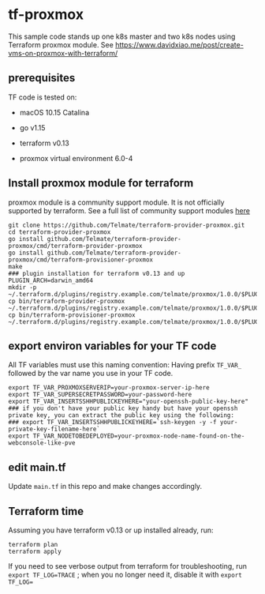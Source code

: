# tf-proxmox

This sample code stands up one k8s master and two k8s nodes using Terraform proxmox module.
See https://www.davidxiao.me/post/create-vms-on-proxmox-with-terraform/

## prerequisites

TF code is tested on:
- macOS 10.15 Catalina

- go v1.15
- terraform v0.13
- proxmox virtual environment 6.0-4

## Install proxmox module for terraform

proxmox module is a community support module. It is not officially supported by terraform.
See a full list of community support modules [here](https://www.terraform.io/docs/providers/type/community-index.html)

```
git clone https://github.com/Telmate/terraform-provider-proxmox.git
cd terraform-provider-proxmox
go install github.com/Telmate/terraform-provider-proxmox/cmd/terraform-provider-proxmox
go install github.com/Telmate/terraform-provider-proxmox/cmd/terraform-provisioner-proxmox
make
### plugin installation for terraform v0.13 and up
PLUGIN_ARCH=darwin_amd64
mkdir -p ~/.terraform.d/plugins/registry.example.com/telmate/proxmox/1.0.0/$PLUGIN_ARCH
cp bin/terraform-provider-proxmox ~/.terraform.d/plugins/registry.example.com/telmate/proxmox/1.0.0/$PLUGIN_ARCH/
cp bin/terraform-provisioner-proxmox ~/.terraform.d/plugins/registry.example.com/telmate/proxmox/1.0.0/$PLUGIN_ARCH/
```

## export environ variables for your TF code

All TF variables must use this naming convention: Having prefix `TF_VAR_` followed by the var name you use in your TF code.

```
export TF_VAR_PROXMOXSERVERIP=your-proxmox-server-ip-here
export TF_VAR_SUPERSECRETPASSWORD=your-password-here
export TF_VAR_INSERTSSHHPUBLICKEYHERE="your-openssh-public-key-here"
### if you don't have your public key handy but have your openssh private key, you can extract the public key using the following:
### export TF_VAR_INSERTSSHHPUBLICKEYHERE=`ssh-keygen -y -f your-private-key-filename-here`
export TF_VAR_NODETOBEDEPLOYED=your-proxmox-node-name-found-on-the-webconsole-like-pve
```

## edit main.tf

Update `main.tf` in this repo and make changes accordingly.

## Terraform time

Assuming you have terraform v0.13 or up installed already, run:

```
terraform plan
terraform apply
```

If you need to see verbose output from terraform for troubleshooting, run `export TF_LOG=TRACE` ; when you no longer need it, disable it with `export TF_LOG=`

